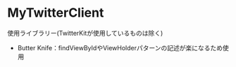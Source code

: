 # MyTwitterClient

使用ライブラリー(TwitterKitが使用しているものは除く)
* Butter Knife：findViewByIdやViewHolderパターンの記述が楽になるため使用